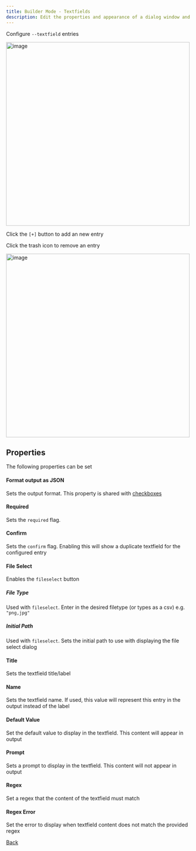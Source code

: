 ```yaml
---
title: Builder Mode - Textfields
description: Edit the properties and appearance of a dialog window and output the results as a json config
---
```


Configure `--textfield` entries

<img width="500" alt="image" src="/builder/builder_textfields.png" />

Click the `[+]` button to add an new entry

Click the trash icon to remove an entry


<img width="500" alt="image" src="/builder/builder_textfields_popualated.png" />


## Properties

The following properties can be set

#### Format output as JSON

Sets the output format. This property is shared with [checkboxes](/builder/checkboxes/)

#### Required

Sets the `required` flag. 

#### Confirm

Sets the `confirm` flag. Enabling this will show a duplicate textfield for the configured entry

#### File Select

Enables the `fileselect` button

##### File Type

Used with `fileselect`. Enter in the desired filetype (or types as a csv) e.g. `"png,jpg"`

##### Initial Path

Used with `fileselect`. Sets the initial path to use with displaying the file select dialog

#### Title

Sets the textfield title/label

#### Name

Sets the textfield name. If used, this value will represent this entry in the output instead of the label

#### Default Value

Set the default value to display in the textfield. This content will appear in output

#### Prompt

Sets a prompt to display in the textfield. This content will not appear in output

#### Regex

Set a regex that the content of the textfield must match 

#### Regex Error

Set the error to display when textfield content does not match the provided regex

[Back](/builder/builder/)